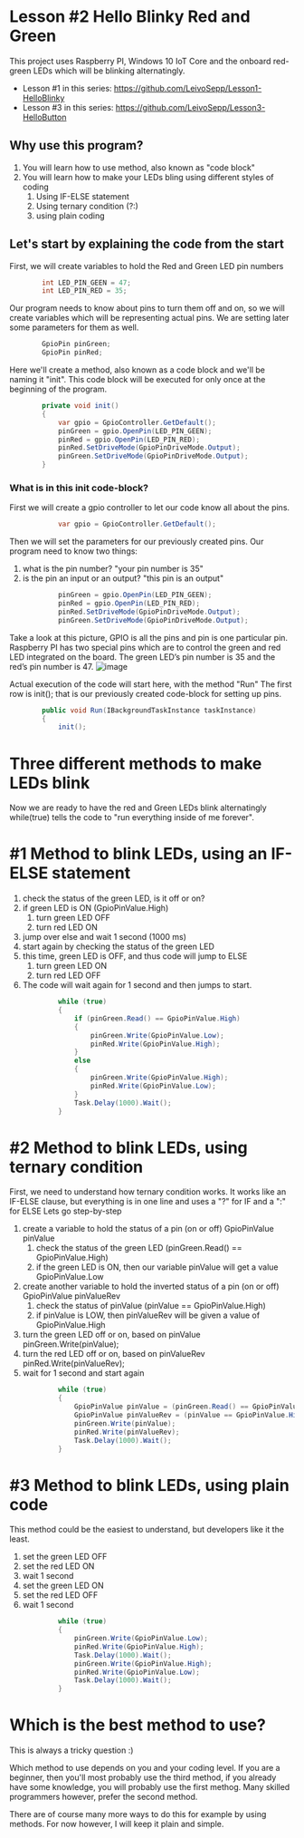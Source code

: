 # Lesson #2 Hello Blinky Red and Green
This project uses Raspberry PI, Windows 10 IoT Core and the onboard red-green LEDs which will be blinking alternatingly.

* Lesson #1 in this series: https://github.com/LeivoSepp/Lesson1-HelloBlinky
* Lesson #3 in this series: https://github.com/LeivoSepp/Lesson3-HelloButton

## Why use this program?

1. You will learn how to use method, also known as "code block"
2. You will learn how to make your LEDs bling using different styles of coding
	1. Using IF-ELSE statement
	2. Using ternary condition (?:)
	3. using plain coding

## Let's start by explaining the code from the start
First, we will create variables to hold the Red and Green LED pin numbers
```c#
        int LED_PIN_GEEN = 47;
        int LED_PIN_RED = 35;
```


Our program needs to know about pins to turn them off and on, so we will create variables which will be representing actual pins. 
We are setting later some parameters for them as well.
```c#
        GpioPin pinGreen;
        GpioPin pinRed;
```

Here we'll create a method, also known as a code block and we'll be naming it "init".
This code block will be executed for only once at the beginning of the program.
```c#
        private void init()
        {
            var gpio = GpioController.GetDefault();
            pinGreen = gpio.OpenPin(LED_PIN_GEEN);
            pinRed = gpio.OpenPin(LED_PIN_RED);
            pinRed.SetDriveMode(GpioPinDriveMode.Output);
            pinGreen.SetDriveMode(GpioPinDriveMode.Output);
        }
```
### What is in this init code-block?

First we will create a gpio controller to let our code know all about the pins.
```c#
            var gpio = GpioController.GetDefault();
```

Then we will set the parameters for our previously created pins.
Our program need to know two things:

1. what is the pin number? "your pin number is 35"
2. is the pin an input or an output? "this pin is an output"

```c#
            pinGreen = gpio.OpenPin(LED_PIN_GEEN);
            pinRed = gpio.OpenPin(LED_PIN_RED);
            pinRed.SetDriveMode(GpioPinDriveMode.Output);
            pinGreen.SetDriveMode(GpioPinDriveMode.Output);
```
Take a look at this picture, GPIO is all the pins and pin is one particular pin. 
Raspberry PI has two special pins which are to control the green and red LED integrated on the board. 
The green LED’s pin number is 35 and the red’s pin number is 47.
![image](https://cloud.githubusercontent.com/assets/13704023/22621382/13b33e60-eb2b-11e6-9776-cf6ca9691280.png)

Actual execution of the code will start here, with the method "Run"
The first row is init(); that is our previously created code-block for setting up pins.
```c#
        public void Run(IBackgroundTaskInstance taskInstance)
        {
            init();
```

# Three different methods to make LEDs blink
Now we are ready to have the red and Green LEDs blink alternatingly
while(true) tells the code to "run everything inside of me forever".

# #1 Method to blink LEDs, using an IF-ELSE statement

1. check the status of the green LED, is it off or on?
2. if green LED is ON (GpioPinValue.High)
	1. turn green LED OFF
	2. turn red LED ON
3. jump over else and wait 1 second (1000 ms)
4. start again by checking the status of the green LED
5. this time, green LED is OFF, and thus code will jump to ELSE
	1. turn green LED ON
	2. turn red LED OFF
6. The code will wait again for 1 second and then jumps to start.

```c#
            while (true)
            {
                if (pinGreen.Read() == GpioPinValue.High)
                {
                    pinGreen.Write(GpioPinValue.Low);
                    pinRed.Write(GpioPinValue.High);
                }
                else
                {
                    pinGreen.Write(GpioPinValue.High);
                    pinRed.Write(GpioPinValue.Low);
                }
                Task.Delay(1000).Wait();
            }
```

# #2 Method to blink LEDs, using ternary condition

First, we need to understand how ternary condition works. It works like an IF-ELSE clause, but everything is in one line and uses a "?" for IF and a ":" for ELSE
Lets go step-by-step

1. create a variable to hold the status of a pin (on or off) GpioPinValue pinValue
	1. check the status of the green LED (pinGreen.Read() == GpioPinValue.High)
	2. if the green LED is ON, then our variable pinValue will get a value GpioPinValue.Low 
2. create another variable to hold the inverted status of a pin (on or off) GpioPinValue pinValueRev
	1. check the status of pinValue (pinValue == GpioPinValue.High)
	2. if pinValue is LOW, then pinValueRev will be given a value of GpioPinValue.High
3. turn the green LED off or on, based on pinValue pinGreen.Write(pinValue);
4. turn the red LED off or on, based on pinValueRev pinRed.Write(pinValueRev);
5. wait for 1 second and start again

```c#
            while (true)
            {
                GpioPinValue pinValue = (pinGreen.Read() == GpioPinValue.High) ? GpioPinValue.Low : GpioPinValue.High;
                GpioPinValue pinValueRev = (pinValue == GpioPinValue.High) ? GpioPinValue.Low : GpioPinValue.High;
                pinGreen.Write(pinValue);
                pinRed.Write(pinValueRev);
				Task.Delay(1000).Wait();
            }
```

# #3 Method to blink LEDs, using plain code

This method could be the easiest to understand, but developers like it the least.

1. set the green LED OFF
2. set the red LED ON
3. wait 1 second
4. set the green LED ON
5. set the red LED OFF
6. wait 1 second

```c#
            while (true)
            {
                pinGreen.Write(GpioPinValue.Low);
                pinRed.Write(GpioPinValue.High);
                Task.Delay(1000).Wait();
                pinGreen.Write(GpioPinValue.High);
                pinRed.Write(GpioPinValue.Low);
                Task.Delay(1000).Wait();
            }
```

# Which is the best method to use?
This is always a tricky question :)

Which method to use depends on you and your coding level. If you are a beginner, then you'll most probably use the third method, if you already have some knowledge, you will probably use the first methog. 
Many skilled programmers however, prefer the second method.

There are of course many more ways to do this for example by using methods. For now however, I will keep it plain and simple.
